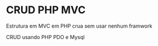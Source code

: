# CRUD PHP MVC 

Estrutura em MVC em PHP crua sem usar nenhum framwork

CRUD usando PHP PDO e Mysql

